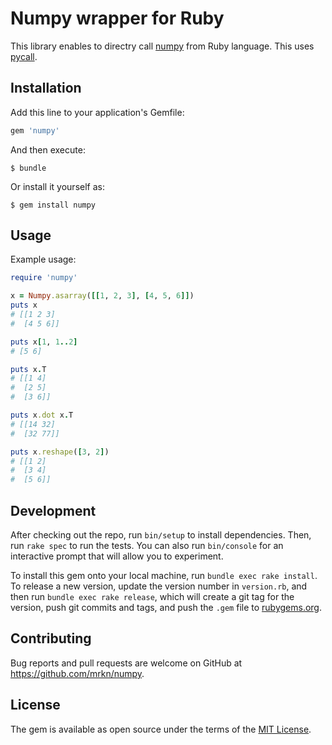 # Numpy wrapper for Ruby

This library enables to directry call [numpy](https://numpy.org) from Ruby language.
This uses [pycall](https://github.com/mrkn/pycall.rb).

## Installation

Add this line to your application's Gemfile:

```ruby
gem 'numpy'
```

And then execute:

    $ bundle

Or install it yourself as:

    $ gem install numpy

## Usage

Example usage:

```ruby
require 'numpy'

x = Numpy.asarray([[1, 2, 3], [4, 5, 6]])
puts x
# [[1 2 3]
#  [4 5 6]]

puts x[1, 1..2]
# [5 6]

puts x.T
# [[1 4]
#  [2 5]
#  [3 6]]

puts x.dot x.T
# [[14 32]
#  [32 77]]

puts x.reshape([3, 2])
# [[1 2]
#  [3 4]
#  [5 6]]
```

## Development

After checking out the repo, run `bin/setup` to install dependencies. Then, run `rake spec` to run the tests. You can also run `bin/console` for an interactive prompt that will allow you to experiment.

To install this gem onto your local machine, run `bundle exec rake install`. To release a new version, update the version number in `version.rb`, and then run `bundle exec rake release`, which will create a git tag for the version, push git commits and tags, and push the `.gem` file to [rubygems.org](https://rubygems.org).

## Contributing

Bug reports and pull requests are welcome on GitHub at https://github.com/mrkn/numpy.

## License

The gem is available as open source under the terms of the [MIT License](http://opensource.org/licenses/MIT).
